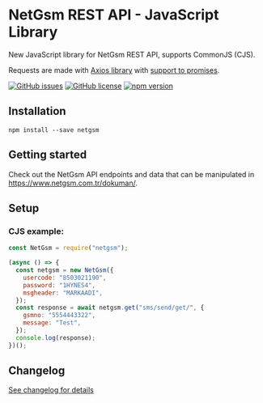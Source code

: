 # NetGsm REST API - JavaScript Library

New JavaScript library for NetGsm REST API, supports CommonJS (CJS).

Requests are made with [Axios library](https://github.com/axios/axios) with [support to promises](https://github.com/axios/axios#promises).

[![GitHub issues](https://img.shields.io/github/issues/samilkahraman/NetGsm)](https://github.com/samilkahraman/NetGsm/issues)
[![GitHub license](https://img.shields.io/github/license/samilkahraman/NetGsm)](https://github.com/samilkahraman/NetGsm/blob/main/LICENSE)
[![npm version](https://img.shields.io/npm/v/NetGsm.svg)](https://www.npmjs.com/package/NetGsm)

## Installation

```
npm install --save netgsm
```

## Getting started

Check out the NetGsm API endpoints and data that can be manipulated in <https://www.netgsm.com.tr/dokuman/>.

## Setup

### CJS example:

```js
const NetGsm = require("netgsm");

(async () => {
  const netgsm = new NetGsm({
    usercode: "8503021190",
    password: "1HYNES4",
    msgheader: "MARKAADI",
  });
  const response = await netgsm.get("sms/send/get/", {
    gsmno: "5554443322",
    message: "Test",
  });
  console.log(response);
})();
```

## Changelog

[See changelog for details](https://github.com/samilkahraman/NetGsm/blob/main/Changelog.md)
